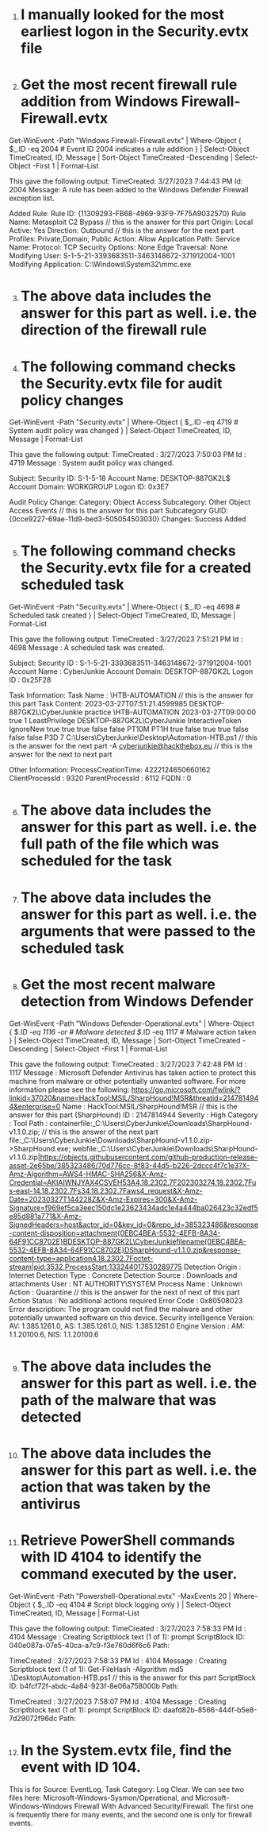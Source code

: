 1. # I manually looked for the most earliest logon in the Security.evtx file

2. # Get the most recent firewall rule addition from Windows Firewall-Firewall.evtx

Get-WinEvent -Path "Windows Firewall-Firewall.evtx" | 
    Where-Object {
        $_.ID -eq 2004 # Event ID 2004 indicates a rule addition
    } | 
    Select-Object TimeCreated, ID, Message | 
    Sort-Object TimeCreated -Descending | 
    Select-Object -First 1 | 
    Format-List

This gave the following output:
TimeCreated: 3/27/2023 7:44:43 PM
Id: 2004
Message: A rule has been added to the Windows Defender Firewall exception list.

Added Rule:
    Rule ID: {11309293-FB68-4969-93F9-7F75A9032570}
    Rule Name: Metasploit C2 Bypass // this is the answer for this part
    Origin: Local
    Active: Yes
    Direction: Outbound // this is the answer for the next part
    Profiles: Private,Domain, Public
    Action: Allow
    Application Path:
    Service Name:
    Protocol: TCP
    Security Options: None
    Edge Traversal: None
    Modifying User: S-1-5-21-3393683511-3463148672-371912004-1001
    Modifying Application: C:\Windows\System32\mmc.exe

3. # The above data includes the answer for this part as well. i.e. the direction of the firewall rule

4. # The following command checks the Security.evtx file for audit policy changes
Get-WinEvent -Path "Security.evtx" | 
    Where-Object {
        $_.ID -eq 4719  # System audit policy was changed
    } | 
    Select-Object TimeCreated, ID, Message | 
    Format-List

This gave the following output:
TimeCreated : 3/27/2023 7:50:03 PM
Id : 4719
Message : System audit policy was changed.

Subject:
    Security ID:            S-1-5-18
    Account Name:           DESKTOP-887GK2L$
    Account Domain:         WORKGROUP
    Logon ID:               0x3E7

Audit Policy Change:
    Category:               Object Access
    Subcategory:            Other Object Access Events // this is the answer for this part
    Subcategory GUID:       {0cce9227-69ae-11d9-bed3-505054503030}
    Changes:                Success Added

5. # The following command checks the Security.evtx file for a created scheduled task

Get-WinEvent -Path "Security.evtx" | Where-Object {
    $_.ID -eq 4698  # Scheduled task created
} | Select-Object TimeCreated, ID, Message | Format-List

This gave the following output:
TimeCreated : 3/27/2023 7:51:21 PM
Id          : 4698
Message     : A scheduled task was created.

Subject:
    Security ID   : S-1-5-21-3393683511-3463148672-371912004-1001
    Account Name  : CyberJunkie
    Account Domain: DESKTOP-887GK2L
    Logon ID      : 0x25F28

Task Information:
    Task Name   : \HTB-AUTOMATION // this is the answer for this part
    Task Content: 
    <?xml version="1.0" encoding="UTF-16"?>
    <Task version="1.2" xmlns="http://schemas.microsoft.com/windows/2004/02/mit/task">
        <RegistrationInfo>
            <Date>2023-03-27T07:51:21.4599985</Date>
            <Author>DESKTOP-887GK2L\CyberJunkie</Author>
            <Description>practice</Description>
            <URI>\HTB-AUTOMATION</URI>
        </RegistrationInfo>
        <Triggers>
            <CalendarTrigger>
                <StartBoundary>2023-03-27T09:00:00</StartBoundary>
                <Enabled>true</Enabled>
                <ScheduleByDay>
                    <DaysInterval>1</DaysInterval>
                </ScheduleByDay>
            </CalendarTrigger>
        </Triggers>
        <Principals>
            <Principal id="Author">
                <RunLevel>LeastPrivilege</RunLevel>
                <UserId>DESKTOP-887GK2L\CyberJunkie</UserId>
                <LogonType>InteractiveToken</LogonType>
            </Principal>
        </Principals>
        <Settings>
            <MultipleInstancesPolicy>IgnoreNew</MultipleInstancesPolicy>
            <DisallowStartIfOnBatteries>true</DisallowStartIfOnBatteries>
            <StopIfGoingOnBatteries>true</StopIfGoingOnBatteries>
            <AllowHardTerminate>true</AllowHardTerminate>
            <StartWhenAvailable>false</StartWhenAvailable>
            <RunOnlyIfNetworkAvailable>false</RunOnlyIfNetworkAvailable>
            <IdleSettings>
                <Duration>PT10M</Duration>
                <WaitTimeout>PT1H</WaitTimeout>
                <StopOnIdleEnd>true</StopOnIdleEnd>
                <RestartOnIdle>false</RestartOnIdle>
            </IdleSettings>
            <AllowStartOnDemand>true</AllowStartOnDemand>
            <Enabled>true</Enabled>
            <Hidden>false</Hidden>
            <RunOnlyIfIdle>false</RunOnlyIfIdle>
            <WakeToRun>false</WakeToRun>
            <ExecutionTimeLimit>P3D</ExecutionTimeLimit>
            <Priority>7</Priority>
        </Settings>
        <Actions Context="Author">
            <Exec>
                <Command>C:\Users\CyberJunkie\Desktop\Automation-HTB.ps1</Command> // this is the answer for the next part
                <Arguments>-A cyberjunkie@hackthebox.eu</Arguments> // this is the answer for the next to next part
            </Exec>
        </Actions>
    </Task>

Other Information:
    ProcessCreationTime: 4222124650660162
    ClientProcessId    : 9320
    ParentProcessId    : 6112
    FQDN               : 0


6. # The above data includes the answer for this part as well. i.e. the full path of the file which was scheduled for the task

7. # The above data includes the answer for this part as well. i.e. the arguments that were passed to the scheduled task

8. # Get the most recent malware detection from Windows Defender

Get-WinEvent -Path "Windows Defender-Operational.evtx" | Where-Object {
    $_.ID -eq 1116 -or  # Malware detected
    $_.ID -eq 1117      # Malware action taken
} | Select-Object TimeCreated, ID, Message | Sort-Object TimeCreated -Descending | Select-Object -First 1 | Format-List

This gave the following output:
TimeCreated : 3/27/2023 7:42:48 PM
Id          : 1117
Message     : Microsoft Defender Antivirus has taken action to protect this machine from malware or other potentially unwanted software.
              For more information please see the following:
              https://go.microsoft.com/fwlink/?linkid=37020&name=HackTool:MSIL/SharpHound!MSR&threatid=2147814944&enterprise=0
Name        : HackTool:MSIL/SharpHound!MSR // this is the answer for this part (SharpHound)
ID          : 2147814944
Severity    : High
Category    : Tool
Path        : containerfile:\_C:\Users\CyberJunkie\Downloads\SharpHound-v1.1.0.zip; // this is the answer of the next part
              file:\_C:\Users\CyberJunkie\Downloads\SharpHound-v1.1.0.zip->SharpHound.exe;
              webfile:\_C:\Users\CyberJunkie\Downloads\SharpHound-v1.1.0.zip|https://objects.githubusercontent.com/github-production-release-asset-2e65be/385323486/70d776cc-8f83-44d5-b226-2dccc4f7c1e3?X-Amz-Algorithm=AWS4-HMAC-SHA256&X-Amz-Credential=AKIAIWNJYAX4CSVEH53A4.18.2302.7F202303274.18.2302.7Fus-east-14.18.2302.7Fs34.18.2302.7Faws4_request&X-Amz-Date=20230327T144228Z&X-Amz-Expires=300&X-Amz-Signature=f969ef5ca3eec150dc1e23623434adc1e4a444ba026423c32edf5e85d881a771&X-Amz-SignedHeaders=host&actor_id=0&key_id=0&repo_id=385323486&response-content-disposition=attachment{0EBC4BEA-5532-4EFB-8A34-64F91CC8702E}BDESKTOP-887GK2L\CyberJunkiefilename{0EBC4BEA-5532-4EFB-8A34-64F91CC8702E}DSharpHound-v1.1.0.zip&response-content-type=application4.18.2302.7Foctet-stream|pid:3532,ProcessStart:133244017530289775
Detection Origin : Internet
Detection Type   : Concrete
Detection Source : Downloads and attachments
User             : NT AUTHORITY\SYSTEM
Process Name     : Unknown
Action           : Quarantine // this is the answer for the next of next of this part
Action Status    : No additional actions required
Error Code       : 0x80508023
Error description: The program could not find the malware and other potentially unwanted software on this device.
Security intelligence Version: AV: 1.385.1261.0, AS: 1.385.1261.0, NIS: 1.385.1261.0
Engine Version   : AM: 1.1.20100.6, NIS: 1.1.20100.6

9. # The above data includes the answer for this part as well. i.e. the path of the malware that was detected

10. # The above data includes the answer for this part as well. i.e. the action that was taken by the antivirus

11. # Retrieve PowerShell commands with ID 4104 to identify the command executed by the user.

Get-WinEvent -Path "Powershell-Operational.evtx" -MaxEvents 20 | Where-Object {
    $_.ID -eq 4104  # Script block logging only
} | Select-Object TimeCreated, ID, Message | Format-List

This gave the following output:
TimeCreated : 3/27/2023 7:58:33 PM
Id          : 4104
Message     : Creating Scriptblock text (1 of 1):
              prompt
              ScriptBlock ID: 040e087a-07e5-40ca-a7c9-f3e760d6f6c6
              Path:

TimeCreated : 3/27/2023 7:58:33 PM
Id          : 4104
Message     : Creating Scriptblock text (1 of 1):
              Get-FileHash -Algorithm md5 .\Desktop\Automation-HTB.ps1 // this is the answer for this part
              ScriptBlock ID: b4fcf72f-abdc-4a84-923f-8e06a758000b
              Path:

TimeCreated : 3/27/2023 7:58:07 PM
Id          : 4104
Message     : Creating Scriptblock text (1 of 1):
              prompt
              ScriptBlock ID: daafd82b-8566-444f-b5e8-7d29072f96dc
              Path:

12. # In the System.evtx file, find the event with ID 104.
This is for Source: EventLog, Task Category: Log Clear.
We can see two files here: Microsoft-Windows-Sysmon/Operational, and Microsoft-Windows-Windows Firewall With Advanced Security/Firewall.
The first one is frequently there for many events, and the second one is only for firewall events.
